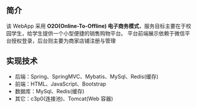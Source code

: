 ## 简介
该 WebApp 采用 **O2O(Online-To-Offline) 电子商务模式**，服务目标主要在于校园学生，给学生提供一个小型便捷的销售购物平台。
平台前端展示依赖于微信平台授权登录，后台则主要为商家店铺注册与管理

## 实现技术
- 后端：Spring、SpringMVC、Mybatis、MySql、Redis(缓存)
- 前端：HTML、JavaScript、Bootstrap
- 数据库：MySql、Redis(缓存)
- 其它：c3p0(连接池)、Tomcat(Web 容器)



